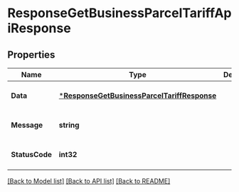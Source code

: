 # ResponseGetBusinessParcelTariffApiResponse

## Properties
Name | Type | Description | Notes
------------ | ------------- | ------------- | -------------
**Data** | [***ResponseGetBusinessParcelTariffResponse**](response.GetBusinessParcelTariffResponse.md) |  | [optional] [default to null]
**Message** | **string** |  | [optional] [default to null]
**StatusCode** | **int32** |  | [optional] [default to null]

[[Back to Model list]](../README.md#documentation-for-models) [[Back to API list]](../README.md#documentation-for-api-endpoints) [[Back to README]](../README.md)


